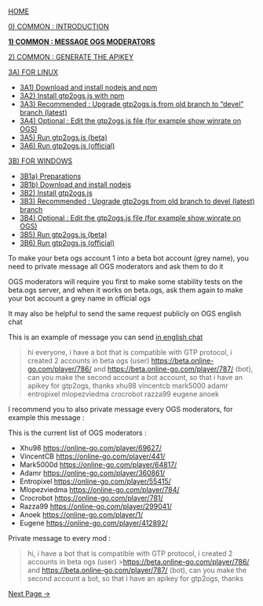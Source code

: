 [HOME](https://github.com/wonderingabout/gtp2ogs-tutorial)

[0) COMMON : INTRODUCTION](/docs/0-common-introduction.md)

[**1) COMMON : MESSAGE OGS MODERATORS**](/docs/1-common-message-ogs-moderators.md)

[2) COMMON : GENERATE THE APIKEY](/docs/2-common-generate-the-apikey.md)

[3A) FOR LINUX](/docs/3A0-FOR-LINUX.md)
  - [3A1) Download and install nodejs and npm](/docs/3A1-linux-download-install-nodejs.md)
  - [3A2) Install gtp2ogs.js with npm](/docs/3A2-linux-install-gt2ogs-js-with-npm.md)
  - [3A3) Recommended : Upgrade gtp2ogs.js from old branch to “devel” branch (latest)](/docs/3A3-linux-optional-upgrade-to-devel.md)
  - [3A4) Optional : Edit the gtp2ogs.js file (for example show winrate on OGS)](/docs/3A4-linux-optional-edit-gtp2ogs-js-file.md)
  - [3A5) Run gtp2ogs.js (beta)](/docs/3A5-linux-run-gtp2ogs-js-beta.md)
  - [3A6) Run gtp2ogs.js (official)](/docs/3A6-linux-run-gtp2ogs-js-beta.md)


[3B) FOR WINDOWS](/docs/3B0-FOR-WINDOWS.md)

  - [3B1a) Preparations](/docs/3B1a-windows-preparations.md)
  - [3B1b) Download and install nodejs](/docs/3B1b-windows-download-install-nodejs.md)
  - [3B2) Install gtp2ogs.js](/docs/3B2-windows-install-gt2ogs-js-with-npm.md)
  - [3B3) Recommended : Upgrade gtp2ogs from old branch to devel (latest) branch](/docs/3B3-windows-optional-upgrade-to-devel.md)
  - [3B4) Optional : Edit the gtp2ogs.js file (for example show winrate on OGS)](/docs/3B4-windows-optional-edit-gtp2ogs-js-file.md)
  - [3B5) Run gtp2ogs.js (beta)](/docs/3B5-windows-run-gtp2ogs-js-beta.md)
  - [3B6) Run gtp2ogs.js (official)](/docs/3B6-windows-run-gtp2ogs-js-beta.md)

To make your beta ogs account 1 into a beta bot account (grey name), you need to private message all OGS moderators and ask them to do it

OGS moderators will require you first to make some stability tests on the beta.ogs server, and when it works on beta.ogs, ask them again to make your bot account a grey name in official ogs

It may also be helpful to send the same request publicly on OGS english chat

This is an example of message you can send [in english chat](https://online-go.com/chat)

> hi everyone, i have a bot that is compatible with GTP protocol, i created 2
> accounts in beta ogs (user) https://beta.online-go.com/player/786/ and 
> https://beta.online-go.com/player/787/ (bot), can you make the second account a
> bot account, so that i have an apikey for gtp2ogs, thanks xhu98 vincentcb
> mark5000 adamr entropixel mlopezviedma crocrobot razza99 eugene anoek

I recommend you to also private message every OGS moderators, for example this message : 

This is the current list of OGS moderators : 

- Xhu98 https://online-go.com/player/69627/
- VincentCB https://online-go.com/player/441/ 
- Mark5000d https://online-go.com/player/64817/ 
- Adamr https://online-go.com/player/360861/ 
- Entropixel https://online-go.com/player/55415/ 
- Mlopezviedma https://online-go.com/player/784/ 
- Crocrobot https://online-go.com/player/781/ 
- Razza99 https://online-go.com/player/299041/ 
- Anoek https://online-go.com/player/1/ 
- Eugene https://online-go.com/player/412892/ 

Private message to every mod : 

>hi, i have a bot that is compatible with GTP protocol,  i created
>2 accounts in beta ogs (user) >https://beta.online-go.com/player/786/
>and https://beta.online-go.com/player/787/ (bot), can you make
>the second account a bot, so that i have an apikey for gtp2ogs, thanks

[Next Page ->](/docs/2-common-generate-the-apikey.md)

